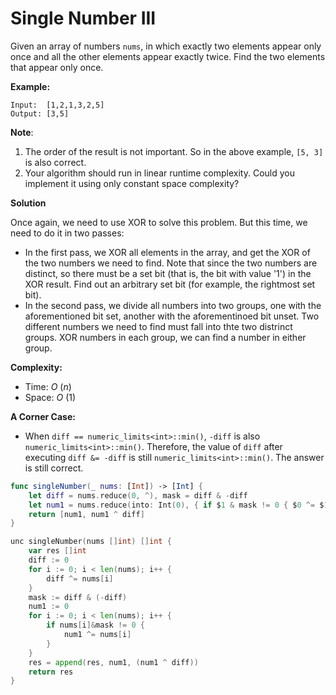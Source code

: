 # Single Number III

Given an array of numbers `nums`, in which exactly two elements appear only once and all the other elements appear exactly twice. Find the two elements that appear only once.

**Example:**

```
Input:  [1,2,1,3,2,5]
Output: [3,5]
```

**Note**:

1. The order of the result is not important. So in the above example, `[5, 3]` is also correct.
2. Your algorithm should run in linear runtime complexity. Could you implement it using only constant space complexity?

**Solution**



Once again, we need to use XOR to solve this problem. But this time, we need to do it in two passes:

- In the first pass, we XOR all elements in the array, and get the XOR of the two numbers we need to find. Note that since the two numbers are distinct, so there must be a set bit (that is, the bit with value '1') in the XOR result. Find
  out an arbitrary set bit (for example, the rightmost set bit).
- In the second pass, we divide all numbers into two groups, one with the aforementioned bit set, another with the aforementinoed bit unset. Two different numbers we need to find must fall into thte two distrinct groups. XOR numbers in each group, we can find a number in either group.

**Complexity:**

- Time: *O* (*n*)
- Space: *O* (1)

**A Corner Case:**

- When `diff == numeric_limits<int>::min()`, `-diff` is also `numeric_limits<int>::min()`. Therefore, the value of `diff` after executing `diff &= -diff` is still `numeric_limits<int>::min()`. The answer is still correct.

```swift
func singleNumber(_ nums: [Int]) -> [Int] {
    let diff = nums.reduce(0, ^), mask = diff & -diff
    let num1 = nums.reduce(into: Int(0), { if $1 & mask != 0 { $0 ^= $1 } })
    return [num1, num1 ^ diff]
}
```

```go
unc singleNumber(nums []int) []int {
	var res []int
	diff := 0
	for i := 0; i < len(nums); i++ {
		diff ^= nums[i]
	}
	mask := diff & (-diff)
	num1 := 0
	for i := 0; i < len(nums); i++ {
		if nums[i]&mask != 0 {
			num1 ^= nums[i]
		}
	}
	res = append(res, num1, (num1 ^ diff))
	return res
}
```

